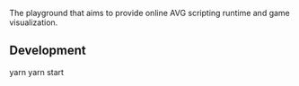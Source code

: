 The playground that aims to provide online AVG scripting runtime and game visualization.

## Development
yarn
yarn start